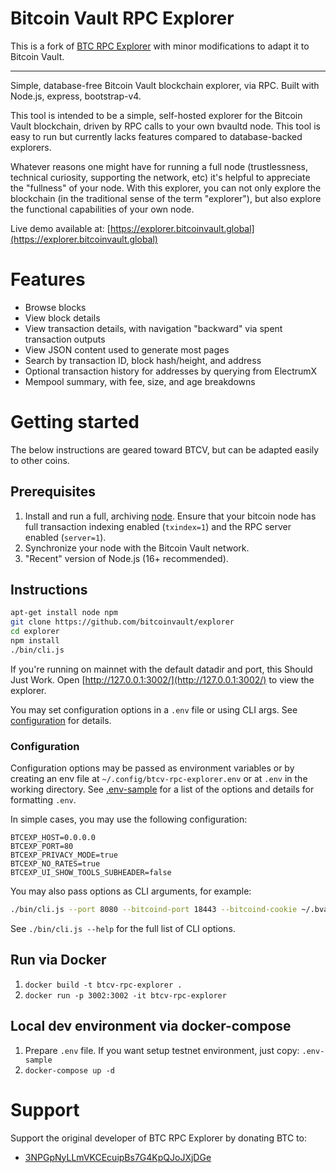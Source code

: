# Bitcoin Vault RPC Explorer

This is a fork of [BTC RPC Explorer](https://github.com/janoside/btc-rpc-explorer) with minor modifications to adapt it to Bitcoin Vault.

---

Simple, database-free Bitcoin Vault blockchain explorer, via RPC. Built with Node.js, express, bootstrap-v4.

This tool is intended to be a simple, self-hosted explorer for the Bitcoin Vault blockchain, driven by RPC calls to your own bvaultd node. This tool is easy to run but currently lacks features compared to database-backed explorers.

Whatever reasons one might have for running a full node (trustlessness, technical curiosity, supporting the network, etc) it's helpful to appreciate the "fullness" of your node. With this explorer, you can not only explore the blockchain (in the traditional sense of the term "explorer"), but also explore the functional capabilities of your own node.

Live demo available at: [https://explorer.bitcoinvault.global](https://explorer.bitcoinvault.global)

# Features

* Browse blocks
* View block details
* View transaction details, with navigation "backward" via spent transaction outputs
* View JSON content used to generate most pages
* Search by transaction ID, block hash/height, and address
* Optional transaction history for addresses by querying from ElectrumX
* Mempool summary, with fee, size, and age breakdowns

# Getting started

The below instructions are geared toward BTCV, but can be adapted easily to other coins.

## Prerequisites

1. Install and run a full, archiving [node](https://github.com/bitcoinvault/bitcoinvault/blob/master/INSTALL.md). Ensure that your bitcoin node has full transaction indexing enabled (`txindex=1`) and the RPC server enabled (`server=1`).
2. Synchronize your node with the Bitcoin Vault network.
3. "Recent" version of Node.js (16+ recommended).

## Instructions

```bash
apt-get install node npm 
git clone https://github.com/bitcoinvault/explorer
cd explorer
npm install
./bin/cli.js
```

If you're running on mainnet with the default datadir and port, this Should Just Work.
Open [http://127.0.0.1:3002/](http://127.0.0.1:3002/) to view the explorer.

You may set configuration options in a `.env` file or using CLI args.
See [configuration](#configuration) for details.

### Configuration

Configuration options may be passed as environment variables
or by creating an env file at `~/.config/btcv-rpc-explorer.env`
or at `.env` in the working directory.
See [.env-sample](.env-sample) for a list of the options and details for formatting `.env`.

In simple cases, you may use the following configuration:

```
BTCEXP_HOST=0.0.0.0
BTCEXP_PORT=80
BTCEXP_PRIVACY_MODE=true
BTCEXP_NO_RATES=true
BTCEXP_UI_SHOW_TOOLS_SUBHEADER=false
```

You may also pass options as CLI arguments, for example:

```bash
./bin/cli.js --port 8080 --bitcoind-port 18443 --bitcoind-cookie ~/.bvault/regtest/.cookie
```

See `./bin/cli.js --help` for the full list of CLI options.

## Run via Docker

1. `docker build -t btcv-rpc-explorer .`
2. `docker run -p 3002:3002 -it btcv-rpc-explorer`

## Local dev environment via docker-compose

1. Prepare `.env` file. If you want setup testnet environment, just copy: `.env-sample`
1. `docker-compose up -d`

# Support

Support the original developer of BTC RPC Explorer by donating BTC to:

* [3NPGpNyLLmVKCEcuipBs7G4KpQJoJXjDGe](bitcoin:3NPGpNyLLmVKCEcuipBs7G4KpQJoJXjDGe)

